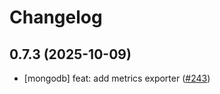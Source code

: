 # Changelog

## 0.7.3 (2025-10-09)

* [mongodb] feat: add metrics exporter ([#243](https://github.com/CloudPirates-io/helm-charts/pull/243))
